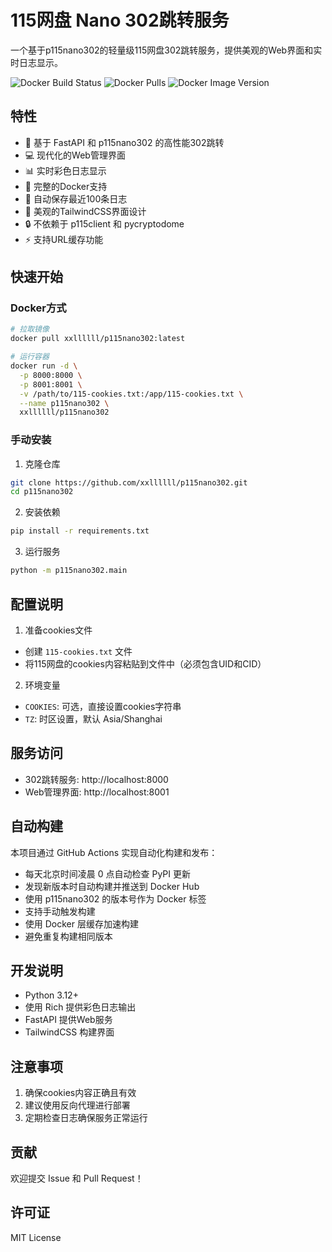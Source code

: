 # 115网盘 Nano 302跳转服务

一个基于p115nano302的轻量级115网盘302跳转服务，提供美观的Web界面和实时日志显示。

![Docker Build Status](https://github.com/xxllllll/p115nano302/actions/workflows/docker-build.yml/badge.svg)
![Docker Pulls](https://img.shields.io/docker/pulls/xxllllll/p115nano302)
![Docker Image Version](https://img.shields.io/docker/v/xxllllll/p115nano302/latest)

## 特性

- 🚀 基于 FastAPI 和 p115nano302 的高性能302跳转
- 💻 现代化的Web管理界面
- 📊 实时彩色日志显示
- 🐳 完整的Docker支持
- 🔄 自动保存最近100条日志
- 🎨 美观的TailwindCSS界面设计
- 🔒 不依赖于 p115client 和 pycryptodome
- ⚡ 支持URL缓存功能

## 快速开始

### Docker方式

```bash
# 拉取镜像
docker pull xxllllll/p115nano302:latest

# 运行容器
docker run -d \
  -p 8000:8000 \
  -p 8001:8001 \
  -v /path/to/115-cookies.txt:/app/115-cookies.txt \
  --name p115nano302 \
  xxllllll/p115nano302
```

### 手动安装

1. 克隆仓库
```bash
git clone https://github.com/xxllllll/p115nano302.git
cd p115nano302
```

2. 安装依赖
```bash
pip install -r requirements.txt
```

3. 运行服务
```bash
python -m p115nano302.main
```

## 配置说明

1. 准备cookies文件
- 创建 `115-cookies.txt` 文件
- 将115网盘的cookies内容粘贴到文件中（必须包含UID和CID）

2. 环境变量
- `COOKIES`: 可选，直接设置cookies字符串
- `TZ`: 时区设置，默认 Asia/Shanghai

## 服务访问

- 302跳转服务: http://localhost:8000
- Web管理界面: http://localhost:8001

## 自动构建

本项目通过 GitHub Actions 实现自动化构建和发布：

- 每天北京时间凌晨 0 点自动检查 PyPI 更新
- 发现新版本时自动构建并推送到 Docker Hub
- 使用 p115nano302 的版本号作为 Docker 标签
- 支持手动触发构建
- 使用 Docker 层缓存加速构建
- 避免重复构建相同版本

## 开发说明

- Python 3.12+ 
- 使用 Rich 提供彩色日志输出
- FastAPI 提供Web服务
- TailwindCSS 构建界面

## 注意事项

1. 确保cookies内容正确且有效
2. 建议使用反向代理进行部署
3. 定期检查日志确保服务正常运行

## 贡献

欢迎提交 Issue 和 Pull Request！

## 许可证

MIT License 